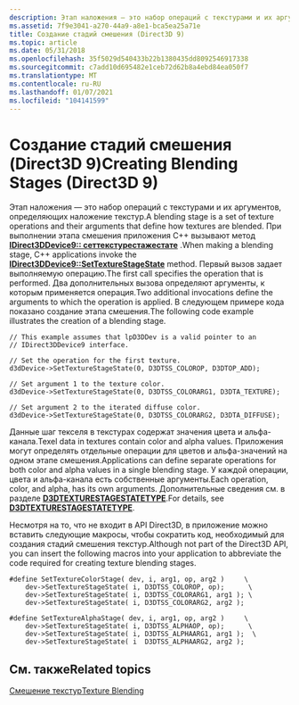 ```yaml
---
description: Этап наложения — это набор операций с текстурами и их аргументов, определяющих наложение текстур.
ms.assetid: 7f9e3041-a270-44a9-a8e1-bca5ea25a71e
title: Создание стадий смешения (Direct3D 9)
ms.topic: article
ms.date: 05/31/2018
ms.openlocfilehash: 35f5029d540433b22b1380435dd8092546917338
ms.sourcegitcommit: c7add10d695482e1ceb72d62b8a4ebd84ea050f7
ms.translationtype: MT
ms.contentlocale: ru-RU
ms.lasthandoff: 01/07/2021
ms.locfileid: "104141599"
---
```

# <a name="creating-blending-stages-direct3d-9"></a><span data-ttu-id="cbd77-103">Создание стадий смешения (Direct3D 9)</span><span class="sxs-lookup"><span data-stu-id="cbd77-103">Creating Blending Stages (Direct3D 9)</span></span>

<span data-ttu-id="cbd77-104">Этап наложения — это набор операций с текстурами и их аргументов, определяющих наложение текстур.</span><span class="sxs-lookup"><span data-stu-id="cbd77-104">A blending stage is a set of texture operations and their arguments that define how textures are blended.</span></span> <span data-ttu-id="cbd77-105">При выполнении этапа смешения приложения C++ вызывают метод [**IDirect3DDevice9:: сеттекстурестажестате**](/windows/win32/api/d3d9helper/nf-d3d9helper-idirect3ddevice9-settexturestagestate) .</span><span class="sxs-lookup"><span data-stu-id="cbd77-105">When making a blending stage, C++ applications invoke the [**IDirect3DDevice9::SetTextureStageState**](/windows/win32/api/d3d9helper/nf-d3d9helper-idirect3ddevice9-settexturestagestate) method.</span></span> <span data-ttu-id="cbd77-106">Первый вызов задает выполняемую операцию.</span><span class="sxs-lookup"><span data-stu-id="cbd77-106">The first call specifies the operation that is performed.</span></span> <span data-ttu-id="cbd77-107">Два дополнительных вызова определяют аргументы, к которым применяется операция.</span><span class="sxs-lookup"><span data-stu-id="cbd77-107">Two additional invocations define the arguments to which the operation is applied.</span></span> <span data-ttu-id="cbd77-108">В следующем примере кода показано создание этапа смешения.</span><span class="sxs-lookup"><span data-stu-id="cbd77-108">The following code example illustrates the creation of a blending stage.</span></span>


```
// This example assumes that lpD3DDev is a valid pointer to an
// IDirect3DDevice9 interface.

// Set the operation for the first texture.
d3dDevice->SetTextureStageState(0, D3DTSS_COLOROP, D3DTOP_ADD);

// Set argument 1 to the texture color.
d3dDevice->SetTextureStageState(0, D3DTSS_COLORARG1, D3DTA_TEXTURE);

// Set argument 2 to the iterated diffuse color.
d3dDevice->SetTextureStageState(0, D3DTSS_COLORARG2, D3DTA_DIFFUSE);
```



<span data-ttu-id="cbd77-109">Данные шаг текселя в текстурах содержат значения цвета и альфа-канала.</span><span class="sxs-lookup"><span data-stu-id="cbd77-109">Texel data in textures contain color and alpha values.</span></span> <span data-ttu-id="cbd77-110">Приложения могут определять отдельные операции для цветов и альфа-значений на одном этапе смешения.</span><span class="sxs-lookup"><span data-stu-id="cbd77-110">Applications can define separate operations for both color and alpha values in a single blending stage.</span></span> <span data-ttu-id="cbd77-111">У каждой операции, цвета и альфа-канала есть собственные аргументы.</span><span class="sxs-lookup"><span data-stu-id="cbd77-111">Each operation, color, and alpha, has its own arguments.</span></span> <span data-ttu-id="cbd77-112">Дополнительные сведения см. в разделе [**D3DTEXTURESTAGESTATETYPE**](./d3dtexturestagestatetype.md).</span><span class="sxs-lookup"><span data-stu-id="cbd77-112">For details, see [**D3DTEXTURESTAGESTATETYPE**](./d3dtexturestagestatetype.md).</span></span>

<span data-ttu-id="cbd77-113">Несмотря на то, что не входит в API Direct3D, в приложение можно вставить следующие макросы, чтобы сократить код, необходимый для создания стадий смешения текстур.</span><span class="sxs-lookup"><span data-stu-id="cbd77-113">Although not part of the Direct3D API, you can insert the following macros into your application to abbreviate the code required for creating texture blending stages.</span></span>


```
#define SetTextureColorStage( dev, i, arg1, op, arg2 )     \
    dev->SetTextureStageState( i, D3DTSS_COLOROP, op);      \
    dev->SetTextureStageState( i, D3DTSS_COLORARG1, arg1 ); \
    dev->SetTextureStageState( i, D3DTSS_COLORARG2, arg2 );

#define SetTextureAlphaStage( dev, i, arg1, op, arg2 )     \
    dev->SetTextureStageState( i, D3DTSS_ALPHAOP, op);      \
    dev->SetTextureStageState( i, D3DTSS_ALPHAARG1, arg1 );  \
    dev->SetTextureStageState( i  D3DTSS_ALPHAARG2, arg2 );
```



## <a name="related-topics"></a><span data-ttu-id="cbd77-114">См. также</span><span class="sxs-lookup"><span data-stu-id="cbd77-114">Related topics</span></span>

<dl> <dt>

[<span data-ttu-id="cbd77-115">Смешение текстур</span><span class="sxs-lookup"><span data-stu-id="cbd77-115">Texture Blending</span></span>](texture-blending.md)
</dt> </dl>

 

 
